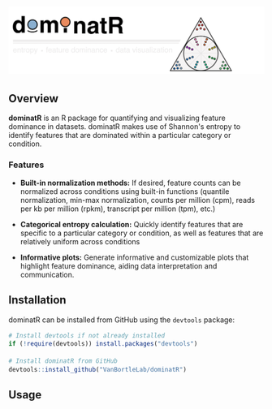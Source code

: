  # <img src="man/figures/dominatR_header.png" width="1200px">

## Overview

**dominatR** is an R package for quantifying and visualizing feature dominance in datasets. dominatR makes use of Shannon's entropy to identify features that are dominated within a particular category or condition. 

### Features

- **Built-in normalization methods:** If desired, feature counts can be normalized across conditions using built-in functions (quantile normalization, min-max normalization, counts per million (cpm), reads per kb per million (rpkm), transcript per million (tpm), etc.)

- **Categorical entropy calculation:** Quickly identify features that are specific to a particular category or condition, as well as features that are relatively uniform across conditions

- **Informative plots:** Generate informative and customizable plots that highlight feature dominance, aiding data interpretation and communication.

## Installation

dominatR can be installed from GitHub using the `devtools` package:

```R
# Install devtools if not already installed
if (!require(devtools)) install.packages("devtools")

# Install dominatR from GitHub
devtools::install_github("VanBortleLab/dominatR")
```

## Usage

